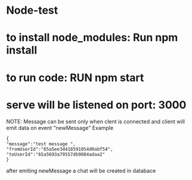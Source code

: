 # Node-test
# to install node_modules:  Run npm install
# to run code: RUN  npm start


# serve will be listened on port: 3000

NOTE: 
    Message can be sent only when clent is connected and client will emit data  on event "newMessage"
    Example 

    {
    "message":"test message ",
    "fromUserId":"65a5ee3d418591054d0abf54",
    "toUserId":"65a5693a79557db9084adaa2"
    }
    
after emiting newMessage a chat will be created in databace
